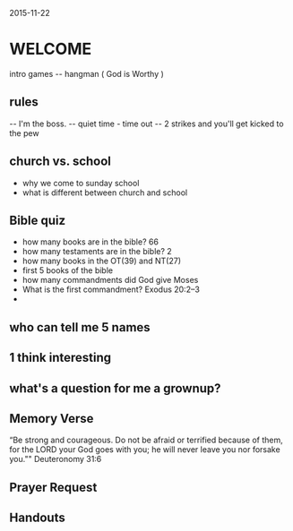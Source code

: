 
2015-11-22

# WELCOME

intro games
-- hangman ( God is Worthy )

## rules
-- I'm the boss.
-- quiet time - time out
-- 2 strikes and you'll get kicked to the pew

## church vs. school
- why we come to sunday school
- what is different between church and school

## Bible quiz
- how many books are in the bible? 66
- how many testaments are in the bible? 2
- how many books in the OT(39) and NT(27)
- first 5 books of the bible
- how many commandments did God give Moses
- What is the first commandment? Exodus 20:2–3
- 

## who can tell me 5 names
## 1 think interesting
## what's a question for me a grownup?


## Memory Verse
“Be strong and courageous. Do not be afraid or terrified because of them, for the LORD your God goes with you; he will never leave you nor forsake you.""
Deuteronomy 31:6

## Prayer Request

## Handouts


